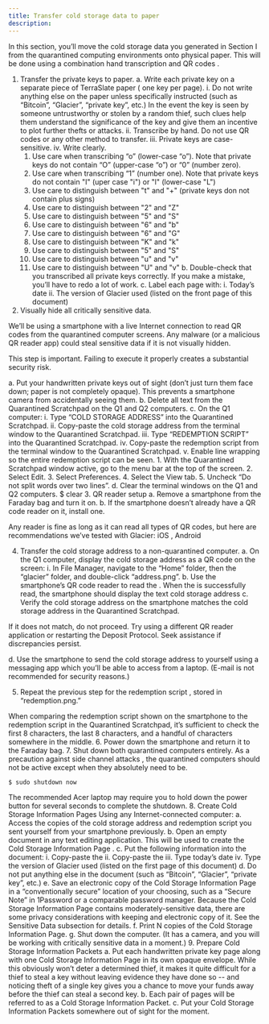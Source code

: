 ```yaml
---
title: Transfer cold storage data to paper
description:
---
```


In this section, you’ll move the cold storage data you generated in Section I from the quarantined computing environments onto physical paper. This will be done using a combination hand transcription and QR codes .

1. Transfer the private keys to paper.
  a. Write each private key on a separate piece of TerraSlate paper ( one key per page).
    i. Do not write anything else on the paper unless specifically instructed (such as “Bitcoin”, “Glacier”, “private key”, etc.) In the event the key is seen by someone untrustworthy or stolen by a random thief, such clues help them understand the significance of the key and give them an incentive to plot further thefts or attacks.
    ii. Transcribe by hand. Do not use QR codes or any other method to transfer.
    iii. Private keys are case-sensitive.
    iv. Write clearly.
      1. Use care when transcribing “o” (lower-case “o”). Note that private keys do not contain “O” (upper-case “o”) or “0” (number zero).
      2. Use care when transcribing “1” (number one). Note that private keys do
      not contain "I" (uper case "i") or "l" (lower-case "L")
      3. Use care to distinguish between "t" and "+" (private keys don not contain  plus signs)
      4. Use care to distinguish between "2" and "Z"
      5. Use care to distinguish between "5" and "S"
      5. Use care to distinguish between "6" and "b"
      6. Use care to distinguish between "6" and "G"
      7. Use care to distinguish between "K" and "k"
      8. Use care to distinguish between "5" and "S"
      9. Use care to distinguish between "u" and "v"
      10. Use care to distinguish between "U" and "v"
  b. Double-check that you transcribed all private keys correctly. If you make a mistake, you’ll have to redo a lot of work.
  c. Label each page with:
    i. Today’s date
    ii. The version of Glacier used (listed on the front page of this document)
2. Visually hide all critically sensitive data.

  We’ll be using a smartphone with a live Internet connection to read QR codes from the quarantined computer screens. Any malware (or a malicious QR reader app) could steal sensitive data if it is not visually hidden.

  This step is important. Failing to execute it properly creates a substantial security risk.

  a. Put your handwritten private keys out of sight (don’t just turn them face down; paper is not completely opaque). This prevents a smartphone camera from accidentally seeing them.
  b. Delete all text from the Quarantined Scratchpad on the Q1 and Q2 computers.
  c. On the Q1 computer:
    i. Type “COLD STORAGE ADDRESS” into the Quarantined Scratchpad.
    ii. Copy-paste the cold storage address from the terminal window to the Quarantined Scratchpad.
    iii. Type “REDEMPTION SCRIPT” into the Quarantined Scratchpad.
    iv. Copy-paste the redemption script from the terminal window to the Quarantined Scratchpad.
    v. Enable line wrapping so the entire redemption script can be seen.
      1. With the Quarantined Scratchpad window active, go to the menu bar at the top of the screen.
      2. Select Edit.
      3. Select Preferences.
      4. Select the View tab.
      5. Uncheck “Do not split words over two lines”.
  d. Clear the terminal windows on the Q1 and Q2 computers. $ clear
3. QR reader setup
  a. Remove a smartphone from the Faraday bag and turn it on.
  b. If the smartphone doesn’t already have a QR code reader on it, install one.

  Any reader is fine as long as it can read all types of QR codes, but
  here are recommendations we’ve tested with Glacier: iOS , Android

4. Transfer the cold storage address to a non-quarantined computer.
  a. On the Q1 computer, display the cold storage address as a QR code on the screen: i. In File Manager, navigate to the “Home” folder, then the “glacier” folder, and double-click “address.png”.
  b. Use the smartphone’s QR code reader to read the . When the  is
  successfully read, the smartphone should display the text cold storage address
  c. Verify the cold storage address on the smartphone matches the cold storage address in the Quarantined Scratchpad.

  If it does not match, do not proceed. Try using a different QR reader application or restarting the Deposit Protocol. Seek
  assistance if discrepancies persist.

  d. Use the smartphone to send the cold storage address to yourself using a messaging app which you’ll be able to access from a laptop. (E-mail is not recommended for security reasons.)

5. Repeat the previous step for the redemption script , stored in “redemption.png.”

  When comparing the redemption script shown on the smartphone to the redemption script  in the Quarantined Scratchpad, it’s sufficient to check the first 8 characters, the last 8 characters, and a handful of characters somewhere in the middle.
6. Power down the smartphone and return it to the Faraday bag.
7. Shut down both quarantined computers entirely. As a precaution against  side
channel attacks , the quarantined computers should not be active except when they
absolutely need to be.
  ```
  $ sudo shutdown now
  ```
The recommended Acer laptop may require you to hold down the power button for several seconds to complete the shutdown.
8. Create Cold Storage Information Pages
  Using any Internet-connected computer:
  a. Access the copies of the cold storage address and redemption script you sent yourself from your smartphone previously.
 b. Open an empty document in any text editing application. This will be used to create the Cold Storage Information Page .
 c. Put the following information into the document:
  i. Copy-paste the
  ii. Copy-paste the
  iii. Type today’s date
  iv. Type the version of Glacier used (listed on the first page of this document)
  d. Do not put anything else in the document (such as “Bitcoin”, “Glacier”,
“private key”, etc.)
  e. Save an electronic copy of the Cold Storage Information Page in a “conventionally secure” location of your choosing,
  such as a “Secure Note” in 1Password or a comparable password
  manager. Because the Cold Storage Information Page contains
  moderately-sensitive data, there are some privacy considerations with keeping and
  electronic copy of it. See the  Sensitive Data  subsection for details.
  f. Print N copies of the Cold Storage Information Page.
  g. Shut down the computer. (It has a camera, and you will be working with critically sensitive data in a moment.)
9. Prepare Cold Storage Information Packets
  a. Put each handwritten private key page along with one Cold Storage Information
  Page in its own opaque envelope. While this obviously won’t deter a determined
  thief, it makes it quite difficult for a thief to steal a key without leaving
  evidence they have done so -- and noticing theft of a single key gives you a
  chance to move your funds away before the thief can steal a second key.
  b. Each pair of pages will be referred to as a Cold Storage Information Packet.
  c. Put your Cold Storage Information Packets somewhere out of sight for the moment.

